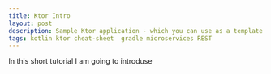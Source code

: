 ```yaml
---
title: Ktor Intro
layout: post
description: Sample Ktor application - which you can use as a template for you project. 
tags: kotlin ktor cheat-sheet  gradle microservices REST
---
```


In this short tutorial I am going to introduse 